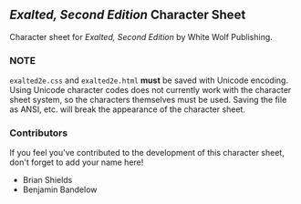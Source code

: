 ## _Exalted, Second Edition_ Character Sheet

Character sheet for _Exalted, Second Edition_ by White Wolf Publishing.

### NOTE

`exalted2e.css` and `exalted2e.html` **must** be saved with Unicode encoding. Using Unicode character codes does not currently work with the character sheet system, so the characters themselves must be used. Saving the file as ANSI, etc. will break the appearance of the character sheet.

### Contributors

If you feel you've contributed to the development of this character sheet, don't forget to add your name here!

* Brian Shields
* Benjamin Bandelow
